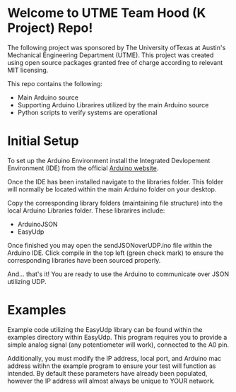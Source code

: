 # Welcome to UTME Team Hood (K Project) Repo!
The following project was sponsored by The University ofTexas at Austin's Mechanical Engineering Department (UTME). This project was created using open source packages granted free of charge according to relevant MIT licensing.

This repo contains the following:
- Main Arduino source
- Supporting Arduino Librarires utilized by the main Arduino source
- Python scripts to verify systems are operational

# Initial Setup
To set up the Arduino Environment install the Integrated Devlopement Environment (IDE) from the official [Arduino website](https://www.arduino.cc/en/Main/Software).

Once the IDE has been installed navigate to the libraries folder. This folder will normally be located within the main Arduino folder on your desktop.

Copy the corresponding library folders (maintaining file structure) into the local Arduino Libraries folder. These librarires include:
- ArduinoJSON
- EasyUdp

Once finished you may open the sendJSONoverUDP.ino file within the Arduino IDE. Click compile in the top left (green check mark) to ensure the corresponding libraries have been sourced properly.

And... that's it! You are ready to use the Arduino to communicate over JSON utilizing UDP.

# Examples
Example code utilizing the EasyUdp library can be found within the examples directory within EasyUdp. This program requires you to provide a simple analog signal (any potentiometer will work), connected to the A0 pin.

Additionally, you must modify the IP address, local port, and Arduino mac address witihn the example program to ensure your test will function as intended. By default these parameters have already been populated, however the IP address will almost always be unique to YOUR network.
